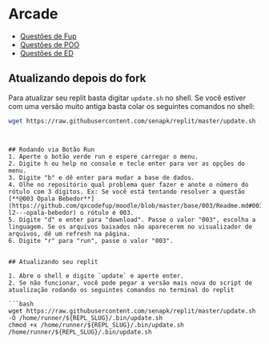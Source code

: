 # Arcade

- [Questões de Fup](https://github.com/qxcodefup/arcade)
- [Questões de POO](https://github.com/qxcodepoo/arcade)
- [Questões de ED](https://github.com/qxcodeed/arcade)

## Atualizando depois do fork 
Para atualizar seu replit basta digitar `update.sh` no shell. Se você
estiver com uma versão muito antiga basta colar os seguintes comandos no shell:

```bash
wget https://raw.githubusercontent.com/senapk/replit/master/update.sh -O /home/runner/${REPL_SLUG}/.bin/update.sh && bash /home/runner/${REPL_SLUG}/.bin/update.sh && rm /home/runner/${REPL_SLUG}/.bin/update.sh
```
```
```

```

## Rodando via Botão Run
1. Aperte o botão verde run e espere carregar o menu.
2. Digite h ou help no console e tecle enter para ver as opções do menu.
3. Digite "b" e dê enter para mudar a base de dados.
4. Olhe no repositório qual problema quer fazer e anote o número do rótulo com 3 dígitos. Ex: Se você está tentando resolver a questão [**@003 Opala Bebedor**](https://github.com/qxcodefup/moodle/blob/master/base/003/Readme.md#003-l2---opala-bebedor) o rótulo é 003. 
5. Digite "d" e enter para "download". Passe o valor "003", escolha a linguagem. Se os arquivos baixados não aparecerem no visualizador de arquivos, dê um refresh na página.
6. Digite "r" para "run", passe o valor "003".


## Atualizando seu replit

1. Abre o shell e digite `update` e aperte enter.
2. Se não funcionar, você pode pegar a versão mais nova do script de atualização rodando os seguintes comandos no terminal do replit

```bash
wget https://raw.githubusercontent.com/senapk/replit/master/update.sh -O /home/runner/${REPL_SLUG}/.bin/update.sh
chmod +x /home/runner/${REPL_SLUG}/.bin/update.sh
/home/runner/${REPL_SLUG}/.bin/update.sh
```

